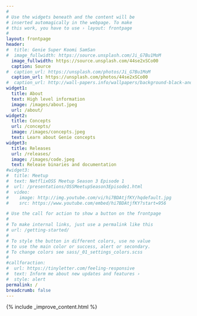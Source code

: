```yaml
---
#
# Use the widgets beneath and the content will be
# inserted automagically in the webpage. To make
# this work, you have to use › layout: frontpage
#
layout: frontpage
header:
#  title: Genie Super Koomi SamSan
#  image_fullwidth: https://source.unsplash.com/Ji_G7Bu1MoM
  image_fullwidth: https://source.unsplash.com/44se2xSCo00
  caption: Source
#  caption_url: https://unsplash.com/photos/Ji_G7Bu1MoM
  caption_url: https://unsplash.com/photos/44se2xSCo00
#  caption_url: http://wall-papers.info/wallpapers/background-black-and-red.html
widget1:
  title: About
  text: High level information
  image: /images/about.jpeg
  url: /about/
widget2:
  title: Concepts
  url: /concepts/
  image: /images/concepts.jpeg
  text: Learn about Genie concepts
widget3:
  title: Releases
  url: /releases/
  image: /images/code.jpeg
  text: Release binaries and documentation
#widget3:
#  title: Meetup
#  text: NetflixOSS Meetup Season 3 Episode 1
#  url: /presentations/OSSMeetupSeason3Episode1.html
#  video:
#    image: http://img.youtube.com/vi/hi7BDAtjfKY/hqdefault.jpg
#    src: https://www.youtube.com/embed/hi7BDAtjfKY?start=956

# Use the call for action to show a button on the frontpage
#
# To make internal links, just use a permalink like this
# url: /getting-started/
#
# To style the button in different colors, use no value
# to use the main color or success, alert or secondary.
# To change colors see sass/_01_settings_colors.scss
#
#callforaction:
#  url: https://tinyletter.com/feeling-responsive
#  text: Inform me about new updates and features ›
#  style: alert
permalink: /
breadcrumb: false
---
```


{% include _improve_content.html %}
